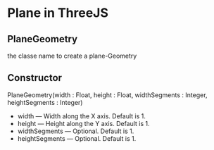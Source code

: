 # Plane in ThreeJS

## PlaneGeometry
the classe name to create a plane-Geometry
## Constructor 
PlaneGeometry(width : Float, height : Float, widthSegments : Integer, heightSegments : Integer)

* width — Width along the X axis. Default is 1.
* height — Height along the Y axis. Default is 1.
* widthSegments — Optional. Default is 1.
* heightSegments — Optional. Default is 1.

